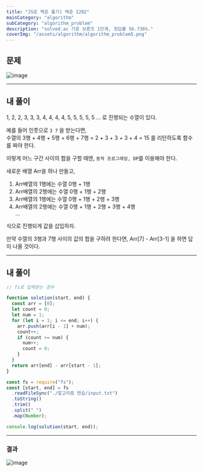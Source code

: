 ```yaml
---
title: "JS로 백준 풀기) 백준 1292"
mainCategory: "algorithm"
subCategory: "algorithm_problem"
description: "solved.ac 기준 브론즈 1단계, 정답률 56.736%."
coverImg: "/assets/algorithm/algorithm_problem5.png"
---
```



## 문제

![image](/assets/algorithm/algorithm_problem5.png)

***

## 내 풀이

1, 2, 2, 3, 3, 3, 4, 4, 4, 4, 5, 5, 5, 5, 5 ... 로 진행되는 수열이 있다.

예를 들어 인풋으로 `3 7` 을 받는다면,  
수열의 3행 + 4행 + 5행 + 6행 + 7행 = 2 + 3 + 3 + 3 + 4 = 15 를 리턴하도록 함수를 짜야 한다.

이렇게 어느 구간 사이의 합을 구할 때엔, `동적 프로그래밍, DP`를 이용해야 한다.

새로운 배열 Arr을 하나 만들고,

1.  Arr배열의 1행에는 수열 0행 + 1행
2.  Arr배열의 2행에는 수열 0행 + 1행 + 2행
3.  Arr배열의 1행에는 수열 0행 + 1행 + 2행 + 3행
4.  Arr배열의 2행에는 수열 0행 + 1행 + 2행 + 3행 + 4행  
    ...

식으로 진행되게 값을 삽입하자.

만약 수열의 3행과 7행 사이의 값의 합을 구하려 한다면, Arr\[7\] - Arr\[3-1\] 을 하면 답이 나올 것이다.

***

## 내 풀이

```javascript
// fs로 입력받는 경우

function solution(start, end) {
  const arr = [0];
  let count = 0;
  let num = 1;
  for (let i = 1; i <= end; i++) {
    arr.push(arr[i - 1] + num);
    count++;
    if (count >= num) {
      num++;
      count = 0;
    }
  }
  return arr[end] - arr[start - 1];
}

const fs = require("fs");
const [start, end] = fs
  .readFileSync("./알고리즘 연습/input.txt")
  .toString()
  .trim()
  .split(" ")
  .map(Number);

console.log(solution(start, end));
```

***

### 결과

![image](/assets/algorithm/algorithm_problem5_1.png)
